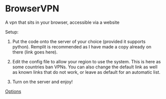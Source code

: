 # BrowserVPN
A vpn that sits in your browser, accessible via a website

Setup:
1. Put the code onto the server of your choice (provided it supports python). Remplit is recommended as I have made a copy already on there (link goes here).

2. Edit the config file to allow your region to use the system. This is here as some countries ban VPNs. You can also change the default link as well as known links that do not work, or leave as default for an automatic list.

3. Turn on the server and enjoy!

<u>Options</u>

